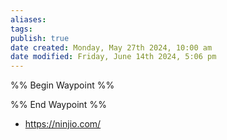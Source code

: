 ```yaml
---
aliases: 
tags: 
publish: true
date created: Monday, May 27th 2024, 10:00 am
date modified: Friday, June 14th 2024, 5:06 pm
---
```


%% Begin Waypoint %%


%% End Waypoint %%

- https://ninjio.com/